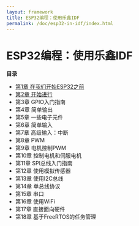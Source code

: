 ```yaml
---
layout: framework
title: ESP32编程：使用乐鑫IDF
permalink: /doc/esp32-in-idf/index.html
---
```


# ESP32编程：使用乐鑫IDF

**目录**

- [第1章 在我们开始ESP32之前](ch01-before-we-begin.html)
- [第2章 开始进行](ch02-getting-started.html)
- 第3章 GPIO入门指南
- 第4章 简单输出
- 第5章 一些电子元件
- 第6章 简单输入
- 第7章 高级输入：中断
- 第8章 PWM
- 第9章 电机控制PWM
- 第10章 控制电机和伺服电机
- 第11章 SPI总线入门指南
- 第12章 使用模拟传感器
- 第13章 使用I2C总线
- 第14章 单总线协议
- 第15章 串口
- 第16章 使用WiFi
- 第17章 直接面向硬件
- 第18章 基于FreeRTOS的任务管理
